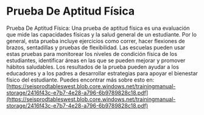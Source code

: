 # Prueba De Aptitud Física
Prueba De Aptitud Física: Una prueba de aptitud física es una evaluación que mide las capacidades físicas y la salud general de un estudiante. Por lo general, esta prueba incluye ejercicios como correr, hacer flexiones de brazos, sentadillas y pruebas de flexibilidad. Las escuelas pueden usar estas pruebas para monitorear los niveles de condición física de los estudiantes, identificar áreas en las que se pueden mejorar y promover hábitos saludables. Los resultados de la prueba pueden ayudar a los educadores y a los padres a desarrollar estrategias para apoyar el bienestar físico del estudiante.
Puedes encontrar más sobre esto en: [https://seisprodtableswest.blob.core.windows.net/trainingmanual-storage/2416f43c-e7b7-4e28-a796-6b9789828c18.pdf](https://seisprodtableswest.blob.core.windows.net/trainingmanual-storage/2416f43c-e7b7-4e28-a796-6b9789828c18.pdf)